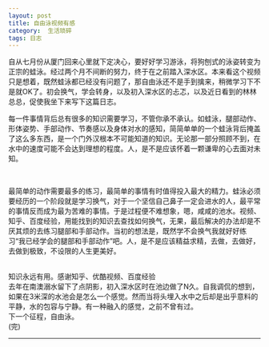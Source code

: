 ```yaml
---
layout: post
title: 自由泳视频有感
category:  生活琐碎
tags: 日志
---
```


自从七月份从厦门回来心里就下定决心，要好好学习游泳，将狗刨式的泳姿转变为正宗的蛙泳。经过两个月不间断的努力，终于在之前踏入深水区。本来看这个视频只是想着，既然蛙泳都已经没有问题了，那自由泳还不是手到擒来，稍微学习下不是就OK了。初会换气，学会转身，以及初入深水区的忐忑，以及近日看到的林林总总，促使我坐下来写下这篇日志。
<BR/>


每一件事情背后总有很多的知识需要学习，不管你承不承认。如蛙泳，腿部动作、形体姿势、手部动作、节奏感以及身体对水的感知，简简单单的一个蛙泳背后掩盖了这么多东西，是一个门外汉根本不可能知道的知识。无论那一部分照顾不到，在水中的速度可能不会达到理想的程度。人，是不是应该怀着一颗谦卑的心去面对未知。

<BR/>


最简单的动作需要最多的练习，最简单的事情有时值得投入最大的精力。蛙泳必须要经历的一个阶段就是学习换气，对于一个坚信自己鼻子一定会进水的人，最平常的事情反而成为最为苦难的事情。于是过程便不难想象，嗯，咸咸的池水。视频、知乎、百度经验，用能找到的知识去查找如何换气，无果，最后解决的办法却是不厌其烦的去练习腿部和手部动作。当初的想法是，既然学不会换气我就好好练习“我已经学会的腿部和手部动作”吧。人，是不是应该精益求精，去做，去做好，去做到极致，不设限的人生更美好。

<BR/>
知识永远有用。感谢知乎、优酷视频、百度经验


<BR/>
去年在南澳溺水留下了点阴影，初入深水区时在池边做了N久。自我调侃的想到，如果在3米深的水池会是怎么一个感觉。然而当将头埋入水中之后却是出乎意料的平静，水的包容与宁静。有一种融入的感觉，之前不曾有过。

<BR/>
下一个征程，自由泳。


		
<BR/>
(完)


---


